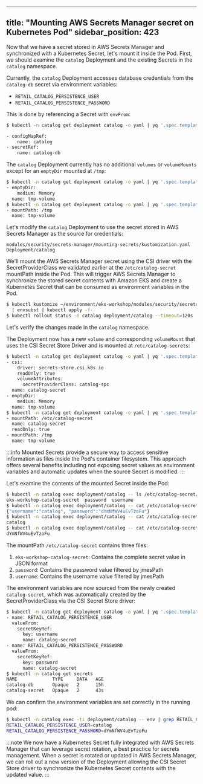 
---
title: "Mounting AWS Secrets Manager secret on Kubernetes Pod"
sidebar_position: 423
---

Now that we have a secret stored in AWS Secrets Manager and synchronized with a Kubernetes Secret, let's mount it inside the Pod. First, we should examine the `catalog` Deployment and the existing Secrets in the `catalog` namespace.

Currently, the `catalog` Deployment accesses database credentials from the `catalog-db` secret via environment variables:

- `RETAIL_CATALOG_PERSISTENCE_USER`
- `RETAIL_CATALOG_PERSISTENCE_PASSWORD`

This is done by referencing a Secret with `envFrom`:

```bash
$ kubectl -n catalog get deployment catalog -o yaml | yq '.spec.template.spec.containers[] | .envFrom'

- configMapRef:
    name: catalog
- secretRef:
    name: catalog-db
```

The `catalog` Deployment currently has no additional `volumes` or `volumeMounts` except for an `emptyDir` mounted at `/tmp`:

```bash
$ kubectl -n catalog get deployment catalog -o yaml | yq '.spec.template.spec.volumes'
- emptyDir:
    medium: Memory
  name: tmp-volume
$ kubectl -n catalog get deployment catalog -o yaml | yq '.spec.template.spec.containers[] | .volumeMounts'
- mountPath: /tmp
  name: tmp-volume
```

Let's modify the `catalog` Deployment to use the secret stored in AWS Secrets Manager as the source for credentials:

```kustomization
modules/security/secrets-manager/mounting-secrets/kustomization.yaml
Deployment/catalog
```

We'll mount the AWS Secrets Manager secret using the CSI driver with the SecretProviderClass we validated earlier at the `/etc/catalog-secret` mountPath inside the Pod. This will trigger AWS Secrets Manager to synchronize the stored secret contents with Amazon EKS and create a Kubernetes Secret that can be consumed as environment variables in the Pod.

```bash
$ kubectl kustomize ~/environment/eks-workshop/modules/security/secrets-manager/mounting-secrets/ \
  | envsubst | kubectl apply -f-
$ kubectl rollout status -n catalog deployment/catalog --timeout=120s
```

Let's verify the changes made in the `catalog` namespace.

The Deployment now has a new `volume` and corresponding `volumeMount` that uses the CSI Secret Store Driver and is mounted at `/etc/catalog-secrets`:

```bash
$ kubectl -n catalog get deployment catalog -o yaml | yq '.spec.template.spec.volumes'
- csi:
    driver: secrets-store.csi.k8s.io
    readOnly: true
    volumeAttributes:
      secretProviderClass: catalog-spc
  name: catalog-secret
- emptyDir:
    medium: Memory
  name: tmp-volume
$ kubectl -n catalog get deployment catalog -o yaml | yq '.spec.template.spec.containers[] | .volumeMounts'
- mountPath: /etc/catalog-secret
  name: catalog-secret
  readOnly: true
- mountPath: /tmp
  name: tmp-volume
```

:::info
Mounted Secrets provide a secure way to access sensitive information as files inside the Pod's container filesystem. This approach offers several benefits including not exposing secret values as environment variables and automatic updates when the source Secret is modified.
:::

Let's examine the contents of the mounted Secret inside the Pod:

```bash
$ kubectl -n catalog exec deployment/catalog -- ls /etc/catalog-secret/
eks-workshop-catalog-secret  password  username
$ kubectl -n catalog exec deployment/catalog -- cat /etc/catalog-secret/${SECRET_NAME}
{"username":"catalog", "password":"dYmNfWV4uEvTzoFu"}
$ kubectl -n catalog exec deployment/catalog -- cat /etc/catalog-secret/username
catalog
$ kubectl -n catalog exec deployment/catalog -- cat /etc/catalog-secret/password
dYmNfWV4uEvTzoFu
```

The mountPath `/etc/catalog-secret` contains three files:

1. `eks-workshop-catalog-secret`: Contains the complete secret value in JSON format
2. `password`: Contains the password value filtered by jmesPath
3. `username`: Contains the username value filtered by jmesPath

The environment variables are now sourced from the newly created `catalog-secret`, which was automatically created by the SecretProviderClass via the CSI Secret Store driver:

```bash
$ kubectl -n catalog get deployment catalog -o yaml | yq '.spec.template.spec.containers[] | .env'
- name: RETAIL_CATALOG_PERSISTENCE_USER
  valueFrom:
    secretKeyRef:
      key: username
      name: catalog-secret
- name: RETAIL_CATALOG_PERSISTENCE_PASSWORD
  valueFrom:
    secretKeyRef:
      key: password
      name: catalog-secret
$ kubectl -n catalog get secrets
NAME             TYPE     DATA   AGE
catalog-db       Opaque   2      15h
catalog-secret   Opaque   2      43s
```

We can confirm the environment variables are set correctly in the running pod:

```bash
$ kubectl -n catalog exec -ti deployment/catalog -- env | grep RETAIL_CATALOG_PERSISTENCE
RETAIL_CATALOG_PERSISTENCE_USER=catalog
RETAIL_CATALOG_PERSISTENCE_PASSWORD=dYmNfWV4uEvTzoFu
```

:::note
We now have a Kubernetes Secret fully integrated with AWS Secrets Manager that can leverage secret rotation, a best practice for secrets management. When a secret is rotated or updated in AWS Secrets Manager, we can roll out a new version of the Deployment allowing the CSI Secret Store driver to synchronize the Kubernetes Secret contents with the updated value.
:::
